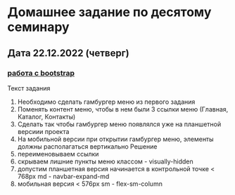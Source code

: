 # Домашнее задание по десятому семинару 
## Дата 22.12.2022 (четверг)
### [работа с bootstrap](https://olegsamy.github.io/10DZ_boostrap) 

Текст задания 
1.	Необходимо сделать гамбургер меню из первого задания
2.	Поменять контент меню, чтобы в нем были 3 ссылки меню (Главная, Каталог, Контакты)
3.	Сделать так чтобы гамбургер меню появлялся уже на планшетной версиии проекта
4.	На мобильной версии при открытии гамбургер меню, элементы должны располагаться вертикально 
Решение
1. переименовываем ссылки
2. скрываем лишние пункты меню классом - visually-hidden
3. допустим планшетная версия начинается в контрольной точке < 768px md - navbar-expand-md 
4. мобильная версия < 576px sm - flex-sm-column
